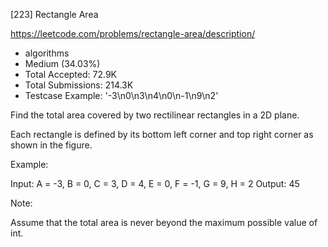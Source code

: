 [223] Rectangle Area  

https://leetcode.com/problems/rectangle-area/description/

* algorithms
* Medium (34.03%)
* Total Accepted:    72.9K
* Total Submissions: 214.3K
* Testcase Example:  '-3\n0\n3\n4\n0\n-1\n9\n2'

Find the total area covered by two rectilinear rectangles in a 2D plane.

Each rectangle is defined by its bottom left corner and top right corner as shown in the figure.



Example:


Input: A = -3, B = 0, C = 3, D = 4, E = 0, F = -1, G = 9, H = 2
Output: 45

Note:

Assume that the total area is never beyond the maximum possible value of int.

